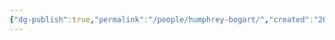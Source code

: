 ```yaml
---
{"dg-publish":true,"permalink":"/people/humphrey-bogart/","created":"2024-02-19","updated":"2024-02-19"}
---
```


